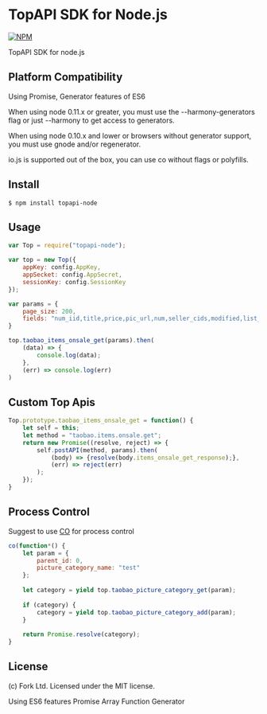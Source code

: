 
TopAPI SDK for Node.js
======

[![NPM](https://raw.github.com/isaacs/npm/master/html/npm-256-square.png)](https://raw.github.com/isaacs/npm/master/html/npm-256-square.png)

TopAPI SDK for node.js

Platform Compatibility
-------
Using Promise, Generator features of ES6 

When using node 0.11.x or greater, you must use the --harmony-generators flag or just --harmony to get access to generators.

When using node 0.10.x and lower or browsers without generator support, you must use gnode and/or regenerator.

io.js is supported out of the box, you can use co without flags or polyfills.


Install
-------

```
$ npm install topapi-node
```

Usage
-----

```js
var Top = require("topapi-node");

var top = new Top({
    appKey: config.AppKey,
    appSecket: config.AppSecret,
    sessionKey: config.SessionKey
});

var params = {
    page_size: 200,
    fields: "num_iid,title,price,pic_url,num,seller_cids,modified,list_time,has_showcase"
}

top.taobao_items_onsale_get(params).then(
    (data) => {
        console.log(data);
    },
    (err) => console.log(err)
)
```

Custom Top Apis
-----
```js
Top.prototype.taobao_items_onsale_get = function() {
    let self = this;
    let method = "taobao.items.onsale.get";
    return new Promise((resolve, reject) => {
        self.postAPI(method, params).then(
            (body) => {resolve(body.items_onsale_get_response);},
            (err) => reject(err)
        );
    });
}
```

Process Control
-----

Suggest to use <a href="https://github.com/tj/co">CO</a> for process control

```js
co(function*() {
    let param = {
        parent_id: 0,
        picture_category_name: "test"
    };
    
    let category = yield top.taobao_picture_category_get(param);
    
    if (category) {
        category = yield top.taobao_picture_category_add(param);
    }
    
    return Promise.resolve(category);
}
```

License
-----
(c) Fork Ltd. Licensed under the MIT license.


Using ES6 features
Promise
Array Function
Generator



